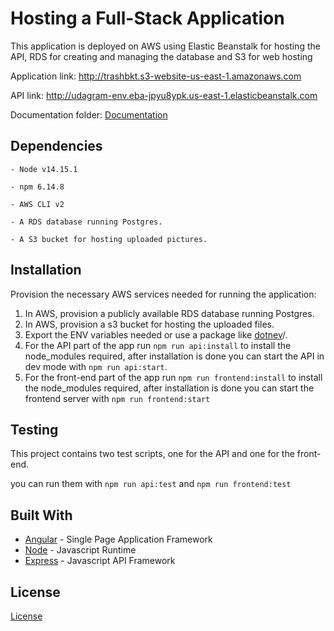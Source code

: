 # Hosting a Full-Stack Application

This application is deployed on AWS using Elastic Beanstalk for hosting the API, RDS for creating and managing the database and S3 for web hosting

Application link: http://trashbkt.s3-website-us-east-1.amazonaws.com

API link: http://udagram-env.eba-jpyu8ypk.us-east-1.elasticbeanstalk.com

Documentation folder: [Documentation](udagram/documentation)

## Dependencies

```
- Node v14.15.1

- npm 6.14.8

- AWS CLI v2

- A RDS database running Postgres.

- A S3 bucket for hosting uploaded pictures.

```

## Installation

Provision the necessary AWS services needed for running the application:

1. In AWS, provision a publicly available RDS database running Postgres. <Place holder for link to classroom article>
2. In AWS, provision a s3 bucket for hosting the uploaded files. <Place holder for tlink to classroom article>
3. Export the ENV variables needed or use a package like [dotnev](https://www.npmjs.com/package/dotenv)/.
4. For the API part of the app run `npm run api:install` to install the node_modules required, after installation is done you can start the API in dev mode with `npm run api:start`.
5. For the front-end part of the app run `npm run frontend:install` to install the node_modules required, after installation is done you can start the frontend server with `npm run frontend:start`

## Testing

This project contains two test scripts, one for the API and one for the front-end.

you can run them with `npm run api:test` and `npm run frontend:test`

## Built With

- [Angular](https://angular.io/) - Single Page Application Framework
- [Node](https://nodejs.org) - Javascript Runtime
- [Express](https://expressjs.com/) - Javascript API Framework

## License

[License](LICENSE.txt)
